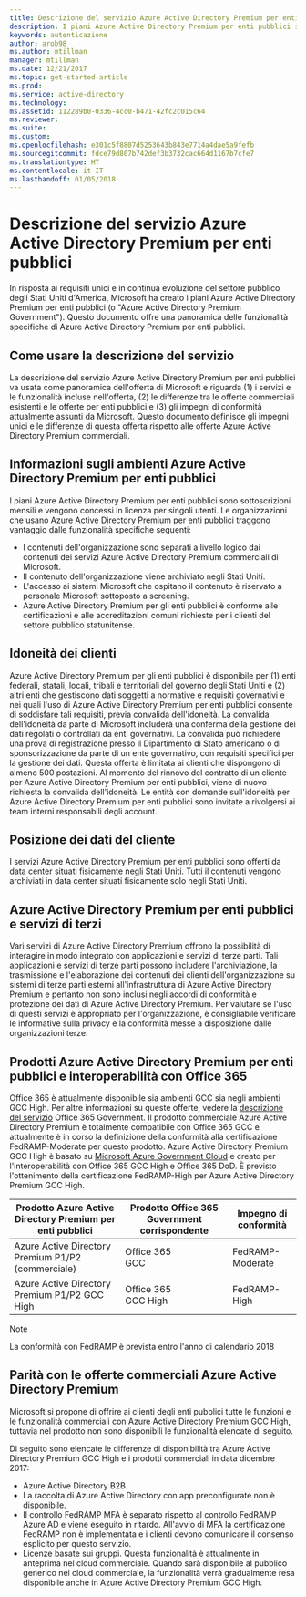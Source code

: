 ```yaml
---
title: Descrizione del servizio Azure Active Directory Premium per enti pubblici
description: I piani Azure Active Directory Premium per enti pubblici sono sottoscrizioni mensili e vengono concessi in licenza per singoli utenti.
keywords: autenticazione
author: arob98
ms.author: mtillman
manager: mtillman
ms.date: 12/21/2017
ms.topic: get-started-article
ms.prod: 
ms.service: active-directory
ms.technology: 
ms.assetid: 112289b0-0336-4cc0-b471-42fc2c015c64
ms.reviewer: 
ms.suite: 
ms.custom: 
ms.openlocfilehash: e301c5f8807d5253643b843e7714a4dae5a9fefb
ms.sourcegitcommit: fdce79d807b742def3b3732cac664d1167b7cfe7
ms.translationtype: HT
ms.contentlocale: it-IT
ms.lasthandoff: 01/05/2018
---
```

# <a name="azure-active-directory-premium-government-service-description"></a>Descrizione del servizio Azure Active Directory Premium per enti pubblici

In risposta ai requisiti unici e in continua evoluzione del settore pubblico degli Stati Uniti d'America, Microsoft ha creato i piani Azure Active Directory Premium per enti pubblici (o "Azure Active Directory Premium Government"). Questo documento offre una panoramica delle funzionalità specifiche di Azure Active Directory Premium per enti pubblici. 

## <a name="how-to-use-this-service-description"></a>Come usare la descrizione del servizio

La descrizione del servizio Azure Active Directory Premium per enti pubblici va usata come panoramica dell'offerta di Microsoft e riguarda (1) i servizi e le funzionalità incluse nell'offerta, (2) le differenze tra le offerte commerciali esistenti e le offerte per enti pubblici e (3) gli impegni di conformità attualmente assunti da Microsoft. Questo documento definisce gli impegni unici e le differenze di questa offerta rispetto alle offerte Azure Active Directory Premium commerciali.

## <a name="about-azure-active-directory-premium-government-environments"></a>Informazioni sugli ambienti Azure Active Directory Premium per enti pubblici

I piani Azure Active Directory Premium per enti pubblici sono sottoscrizioni mensili e vengono concessi in licenza per singoli utenti. Le organizzazioni che usano Azure Active Directory Premium per enti pubblici traggono vantaggio dalle funzionalità specifiche seguenti:

* I contenuti dell'organizzazione sono separati a livello logico dai contenuti dei servizi Azure Active Directory Premium commerciali di Microsoft.
* Il contenuto dell'organizzazione viene archiviato negli Stati Uniti.
* L'accesso ai sistemi Microsoft che ospitano il contenuto è riservato a personale Microsoft sottoposto a screening.
* Azure Active Directory Premium per gli enti pubblici è conforme alle certificazioni e alle accreditazioni comuni richieste per i clienti del settore pubblico statunitense.

## <a name="customer-eligibility"></a>Idoneità dei clienti 

Azure Active Directory Premium per gli enti pubblici è disponibile per (1) enti federali, statali, locali, tribali e territoriali del governo degli Stati Uniti e (2) altri enti che gestiscono dati soggetti a normative e requisiti governativi e nei quali l'uso di Azure Active Directory Premium per enti pubblici consente di soddisfare tali requisiti, previa convalida dell'idoneità. La convalida dell'idoneità da parte di Microsoft includerà una conferma della gestione dei dati regolati o controllati da enti governativi. La convalida può richiedere una prova di registrazione presso il Dipartimento di Stato americano o di sponsorizzazione da parte di un ente governativo, con requisiti specifici per la gestione dei dati. Questa offerta è limitata ai clienti che dispongono di almeno 500 postazioni. Al momento del rinnovo del contratto di un cliente per Azure Active Directory Premium per enti pubblici, viene di nuovo richiesta la convalida dell'idoneità. Le entità con domande sull'idoneità per Azure Active Directory Premium per enti pubblici sono invitate a rivolgersi ai team interni responsabili degli account.

## <a name="location-of-customer-data"></a>Posizione dei dati del cliente

I servizi Azure Active Directory Premium per enti pubblici sono offerti da data center situati fisicamente negli Stati Uniti. Tutti il contenuti vengono archiviati in data center situati fisicamente solo negli Stati Uniti.

## <a name="azure-active-directory-premium-government-and-third-party-services"></a>Azure Active Directory Premium per enti pubblici e servizi di terzi

Vari servizi di Azure Active Directory Premium offrono la possibilità di interagire in modo integrato con applicazioni e servizi di terze parti. Tali applicazioni e servizi di terze parti possono includere l'archiviazione, la trasmissione e l'elaborazione dei contenuti dei clienti dell'organizzazione su sistemi di terze parti esterni all'infrastruttura di Azure Active Directory Premium e pertanto non sono inclusi negli accordi di conformità e protezione dei dati di Azure Active Directory Premium. Per valutare se l'uso di questi servizi è appropriato per l'organizzazione, è consigliabile verificare le informative sulla privacy e la conformità messe a disposizione dalle organizzazioni terze.

## <a name="azure-active-directory-premium-government-offers-and-office-365-interoperability"></a>Prodotti Azure Active Directory Premium per enti pubblici e interoperabilità con Office 365

Office 365 è attualmente disponibile sia ambienti GCC sia negli ambienti GCC High. Per altre informazioni su queste offerte, vedere la [descrizione del servizio](https://technet.microsoft.com/library/mt774581.aspx) Office 365 Government. Il prodotto commerciale Azure Active Directory Premium è totalmente compatibile con Office 365 GCC e attualmente è in corso la definizione della conformità alla certificazione FedRAMP-Moderate per questo prodotto. Azure Active Directory Premium GCC High è basato su [Microsoft Azure Government Cloud](https://docs.microsoft.com/azure/azure-government/documentation-government-welcome) e creato per l'interoperabilità con Office 365 GCC High e Office 365 DoD. È previsto l'ottenimento della certificazione FedRAMP-High per Azure Active Directory Premium GCC High.

|Prodotto Azure Active Directory Premium per enti pubblici|Prodotto Office 365 Government corrispondente|Impegno di conformità|
|-----------|-----------|-----------|
|Azure Active Directory Premium P1/P2 (commerciale)|Office 365 <br/> GCC|FedRAMP-Moderate|
|Azure Active Directory Premium P1/P2 GCC High|Office 365 <br/> GCC High|FedRAMP-High|

> [!NOTE]
> La conformità con FedRAMP è prevista entro l'anno di calendario 2018

## <a name="parity-with-azure-active-directory-premium-commercial-offerings"></a>Parità con le offerte commerciali Azure Active Directory Premium

Microsoft si propone di offrire ai clienti degli enti pubblici tutte le funzioni e le funzionalità commerciali con Azure Active Directory Premium GCC High, tuttavia nel prodotto non sono disponibili le funzionalità elencate di seguito. 

Di seguito sono elencate le differenze di disponibilità tra Azure Active Directory Premium GCC High e i prodotti commerciali in data dicembre 2017: 
* Azure Active Directory B2B.
* La raccolta di Azure Active Directory con app preconfigurate non è disponibile.
* Il controllo FedRAMP MFA è separato rispetto al controllo FedRAMP Azure AD e viene eseguito in ritardo. All'avvio di MFA la certificazione FedRAMP non è implementata e i clienti devono comunicare il consenso esplicito per questo servizio.
* Licenze basate sui gruppi. Questa funzionalità è attualmente in anteprima nel cloud commerciale. Quando sarà disponibile al pubblico generico nel cloud commerciale, la funzionalità verrà gradualmente resa disponibile anche in Azure Active Directory Premium GCC High.


